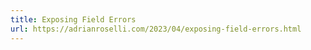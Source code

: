 ```yaml
---
title: Exposing Field Errors
url: https://adrianroselli.com/2023/04/exposing-field-errors.html
---
```

